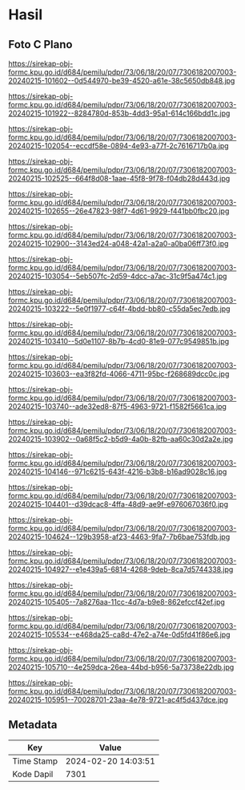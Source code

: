 # Hasil

## Foto C Plano

https://sirekap-obj-formc.kpu.go.id/d684/pemilu/pdpr/73/06/18/20/07/7306182007003-20240215-101602--0d544970-be39-4520-a61e-38c5650db848.jpg

https://sirekap-obj-formc.kpu.go.id/d684/pemilu/pdpr/73/06/18/20/07/7306182007003-20240215-101922--8284780d-853b-4dd3-95a1-614c166bdd1c.jpg

https://sirekap-obj-formc.kpu.go.id/d684/pemilu/pdpr/73/06/18/20/07/7306182007003-20240215-102054--eccdf58e-0894-4e93-a77f-2c7616717b0a.jpg

https://sirekap-obj-formc.kpu.go.id/d684/pemilu/pdpr/73/06/18/20/07/7306182007003-20240215-102525--664f8d08-1aae-45f8-9f78-f04db28d443d.jpg

https://sirekap-obj-formc.kpu.go.id/d684/pemilu/pdpr/73/06/18/20/07/7306182007003-20240215-102655--26e47823-98f7-4d61-9929-f441bb0fbc20.jpg

https://sirekap-obj-formc.kpu.go.id/d684/pemilu/pdpr/73/06/18/20/07/7306182007003-20240215-102900--3143ed24-a048-42a1-a2a0-a0ba06ff73f0.jpg

https://sirekap-obj-formc.kpu.go.id/d684/pemilu/pdpr/73/06/18/20/07/7306182007003-20240215-103054--5eb507fc-2d59-4dcc-a7ac-31c9f5a474c1.jpg

https://sirekap-obj-formc.kpu.go.id/d684/pemilu/pdpr/73/06/18/20/07/7306182007003-20240215-103222--5e0f1977-c64f-4bdd-bb80-c55da5ec7edb.jpg

https://sirekap-obj-formc.kpu.go.id/d684/pemilu/pdpr/73/06/18/20/07/7306182007003-20240215-103410--5d0e1107-8b7b-4cd0-81e9-077c9549851b.jpg

https://sirekap-obj-formc.kpu.go.id/d684/pemilu/pdpr/73/06/18/20/07/7306182007003-20240215-103603--ea3f82fd-4066-4711-95bc-f268689dcc0c.jpg

https://sirekap-obj-formc.kpu.go.id/d684/pemilu/pdpr/73/06/18/20/07/7306182007003-20240215-103740--ade32ed8-87f5-4963-9721-f1582f5661ca.jpg

https://sirekap-obj-formc.kpu.go.id/d684/pemilu/pdpr/73/06/18/20/07/7306182007003-20240215-103902--0a68f5c2-b5d9-4a0b-82fb-aa60c30d2a2e.jpg

https://sirekap-obj-formc.kpu.go.id/d684/pemilu/pdpr/73/06/18/20/07/7306182007003-20240215-104146--971c6215-643f-4216-b3b8-b16ad9028c16.jpg

https://sirekap-obj-formc.kpu.go.id/d684/pemilu/pdpr/73/06/18/20/07/7306182007003-20240215-104401--d39dcac8-4ffa-48d9-ae9f-e976067036f0.jpg

https://sirekap-obj-formc.kpu.go.id/d684/pemilu/pdpr/73/06/18/20/07/7306182007003-20240215-104624--129b3958-af23-4463-9fa7-7b6bae753fdb.jpg

https://sirekap-obj-formc.kpu.go.id/d684/pemilu/pdpr/73/06/18/20/07/7306182007003-20240215-104927--e1e439a5-6814-4268-9deb-8ca7d5744338.jpg

https://sirekap-obj-formc.kpu.go.id/d684/pemilu/pdpr/73/06/18/20/07/7306182007003-20240215-105405--7a8276aa-11cc-4d7a-b9e8-862efccf42ef.jpg

https://sirekap-obj-formc.kpu.go.id/d684/pemilu/pdpr/73/06/18/20/07/7306182007003-20240215-105534--e468da25-ca8d-47e2-a74e-0d5fd41f86e6.jpg

https://sirekap-obj-formc.kpu.go.id/d684/pemilu/pdpr/73/06/18/20/07/7306182007003-20240215-105710--4e259dca-26ea-44bd-b956-5a73738e22db.jpg

https://sirekap-obj-formc.kpu.go.id/d684/pemilu/pdpr/73/06/18/20/07/7306182007003-20240215-105951--70028701-23aa-4e78-9721-ac4f5d437dce.jpg


## Metadata

| Key        | Value               |
| ---------- | ------------------- |
| Time Stamp | 2024-02-20 14:03:51 |
| Kode Dapil | 7301                |



